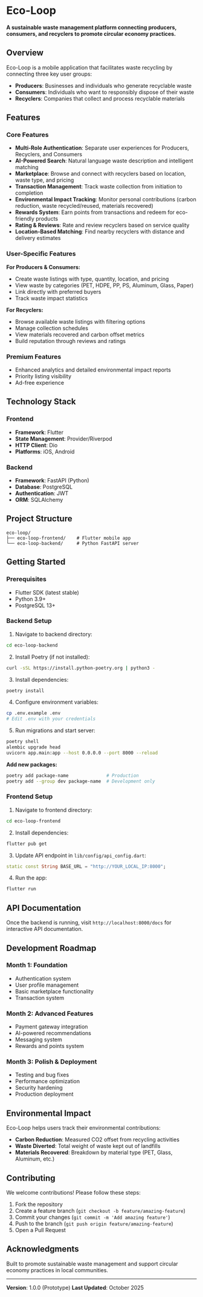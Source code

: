 # Eco-Loop

**A sustainable waste management platform connecting producers, consumers, and recyclers to promote circular economy practices.**

## Overview

Eco-Loop is a mobile application that facilitates waste recycling by connecting three key user groups:

- **Producers**: Businesses and individuals who generate recyclable waste
- **Consumers**: Individuals who want to responsibly dispose of their waste
- **Recyclers**: Companies that collect and process recyclable materials


## Features

### Core Features

- **Multi-Role Authentication**: Separate user experiences for Producers, Recyclers, and Consumers
- **AI-Powered Search**: Natural language waste description and intelligent matching
- **Marketplace**: Browse and connect with recyclers based on location, waste type, and pricing
- **Transaction Management**: Track waste collection from initiation to completion
- **Environmental Impact Tracking**: Monitor personal contributions (carbon reduction, waste recycled/reused, materials recovered)
- **Rewards System**: Earn points from transactions and redeem for eco-friendly products
- **Rating \& Reviews**: Rate and review recyclers based on service quality
- **Location-Based Matching**: Find nearby recyclers with distance and delivery estimates


### User-Specific Features

**For Producers \& Consumers:**

- Create waste listings with type, quantity, location, and pricing
- View waste by categories (PET, HDPE, PP, PS, Aluminum, Glass, Paper)
- Link directly with preferred buyers
- Track waste impact statistics

**For Recyclers:**

- Browse available waste listings with filtering options
- Manage collection schedules
- View materials recovered and carbon offset metrics
- Build reputation through reviews and ratings


### Premium Features

- Enhanced analytics and detailed environmental impact reports
- Priority listing visibility
- Ad-free experience


## Technology Stack

### Frontend

- **Framework**: Flutter
- **State Management**: Provider/Riverpod
- **HTTP Client**: Dio
- **Platforms**: iOS, Android


### Backend

- **Framework**: FastAPI (Python)
- **Database**: PostgreSQL
- **Authentication**: JWT
- **ORM**: SQLAlchemy


## Project Structure

```
eco-loop/
├── eco-loop-frontend/    # Flutter mobile app
└── eco-loop-backend/     # Python FastAPI server
```


## Getting Started

### Prerequisites

- Flutter SDK (latest stable)
- Python 3.9+
- PostgreSQL 13+


### Backend Setup

1. Navigate to backend directory:
```bash
cd eco-loop-backend
```

2. Install Poetry (if not installed):
```bash
curl -sSL https://install.python-poetry.org | python3 -
```

3. Install dependencies:
```bash
poetry install
```

4. Configure environment variables:
```bash
cp .env.example .env
# Edit .env with your credentials
```

5. Run migrations and start server:
```bash
poetry shell
alembic upgrade head
uvicorn app.main:app --host 0.0.0.0 --port 8000 --reload
```

**Add new packages:**

```bash
poetry add package-name              # Production
poetry add --group dev package-name  # Development only
```

### Frontend Setup

1. Navigate to frontend directory:
```bash
cd eco-loop-frontend
```

2. Install dependencies:
```bash
flutter pub get
```

3. Update API endpoint in `lib/config/api_config.dart`:
```dart
static const String BASE_URL = "http://YOUR_LOCAL_IP:8000";
```

4. Run the app:
```bash
flutter run
```


## API Documentation

Once the backend is running, visit `http://localhost:8000/docs` for interactive API documentation.

## Development Roadmap

### Month 1: Foundation

- Authentication system
- User profile management
- Basic marketplace functionality
- Transaction system


### Month 2: Advanced Features

- Payment gateway integration
- AI-powered recommendations
- Messaging system
- Rewards and points system


### Month 3: Polish \& Deployment

- Testing and bug fixes
- Performance optimization
- Security hardening
- Production deployment


## Environmental Impact

Eco-Loop helps users track their environmental contributions:

- **Carbon Reduction**: Measured CO2 offset from recycling activities
- **Waste Diverted**: Total weight of waste kept out of landfills
- **Materials Recovered**: Breakdown by material type (PET, Glass, Aluminum, etc.)


## Contributing

We welcome contributions! Please follow these steps:

1. Fork the repository
2. Create a feature branch (`git checkout -b feature/amazing-feature`)
3. Commit your changes (`git commit -m 'Add amazing feature'`)
4. Push to the branch (`git push origin feature/amazing-feature`)
5. Open a Pull Request


## Acknowledgments

Built to promote sustainable waste management and support circular economy practices in local communities.

***

**Version**: 1.0.0 (Prototype)
**Last Updated**: October 2025

